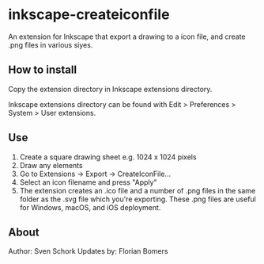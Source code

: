 # inkscape-createiconfile
An extension for Inkscape that export a drawing to a icon file,
and create .png files in various siyes.

## How to install
Copy the extension directory in Inkscape extensions directory.

Inkscape extensions directory can be found with Edit > Preferences > System > User extensions.

## Use

1. Create a square drawing sheet e.g. 1024 x 1024 pixels
2. Draw any elements
3. Go to Extensions -> Export -> CreateIconFile...
4. Select an icon filename and press "Apply"
5. The extension creates an .ico file and a number of .png files in the same folder as the
   .svg file which you're exporting. These .png files are useful for Windows, macOS, and iOS deployment.

## About

Author: Sven Schork
Updates by: Florian Bomers
